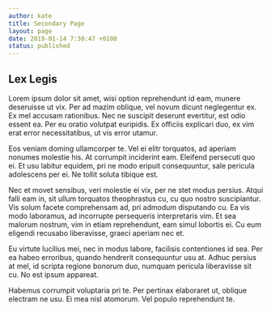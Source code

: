 ```yaml
---
author: kate
title: Secondary Page
layout: page
date: 2019-01-14 7:30:47 +0100
status: published
---
```


## Lex Legis


Lorem ipsum dolor sit amet, wisi option reprehendunt id eam, munere deseruisse ut vix. Per ad mazim oblique, vel novum dicunt neglegentur ex. Ex mel accusam rationibus. Nec ne suscipit deserunt evertitur, est odio essent ea. Per eu oratio volutpat euripidis. Ex officiis explicari duo, ex vim erat error necessitatibus, ut vis error utamur.

Eos veniam doming ullamcorper te. Vel ei elitr torquatos, ad aperiam nonumes molestie his. At corrumpit inciderint eam. Eleifend persecuti quo ei. Et usu labitur equidem, pri ne modo eripuit consequuntur, sale pericula adolescens per ei. Ne tollit soluta tibique est.

Nec et movet sensibus, veri molestie ei vix, per ne stet modus persius. Atqui falli eam in, sit ullum torquatos theophrastus cu, cu quo nostro suscipiantur. Vis solum facete comprehensam ad, pri admodum disputando cu. Ea vis modo laboramus, ad incorrupte persequeris interpretaris vim. Et sea malorum nostrum, vim in etiam reprehendunt, eam simul lobortis ei. Cu eum eligendi recusabo liberavisse, graeci aperiam nec et.

Eu virtute lucilius mei, nec in modus labore, facilisis contentiones id sea. Per ea habeo erroribus, quando hendrerit consequuntur usu at. Adhuc persius at mel, id scripta regione bonorum duo, numquam pericula liberavisse sit cu. No est ipsum appareat.

Habemus corrumpit voluptaria pri te. Per pertinax elaboraret ut, oblique electram ne usu. Ei mea nisl atomorum. Vel populo reprehendunt te.